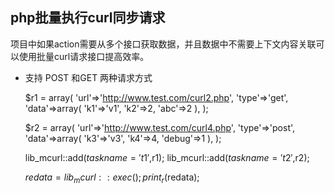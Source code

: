 ## php批量执行curl同步请求


项目中如果action需要从多个接口获取数据，并且数据中不需要上下文内容关联可以使用批量curl请求接口提高效率。

* 支持 POST 和GET 两种请求方式

	 $r1 = array(
    	'url'=>'http://www.test.com/curl2.php',
    	'type'=>'get',
    	'data'=>array(
        	'k1'=>'v1',
        	'k2'=>2,
        	'abc'=>2
    	),
	);
	
	$r2 = array(
    	'url'=>'http://www.test.com/curl4.php',
    	'type'=>'post',
    	'data'=>array(
        	'k3'=>'v3',
        	'k4'=>4,
        	'debug'=>1
    	),
	);
	
	lib_mcurl::add($taskname='t1',$r1);
	lib_mcurl::add($taskname='t2',$r2);

	$redata = lib_mcurl::exec();
	print_r($redata);
